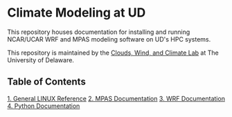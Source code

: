 # Climate Modeling at UD

This repository houses documentation for installing and running NCAR/UCAR WRF and MPAS modeling software on UD's HPC systems.

This repository is maintained by the [Clouds, Wind, and Climate Lab](https://sites.udel.edu/dveron/) at The University of Delaware. 

## Table of Contents

[1. General LINUX Reference](LINUX/README.md)
[2. MPAS Documentation](MPAS/README.md)
[3. WRF Documentation](WRF/README.md)
[4. Python Documentation](PYTHON/README.md)


